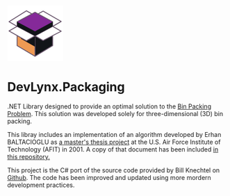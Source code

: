 <img src="./res/pack.svg" width="128" alt="logo">

# DevLynx.Packaging

.NET Library designed to provide an optimal solution to the [Bin Packing Problem](https://en.wikipedia.org/wiki/Bin_packing_problem). This solution was developed solely for three-dimensional (3D) bin packing.

This libray includes an implementation of an algorithm developed by Erhan BALTACIOGLU as [a master's thesis project](https://www.inderscienceonline.com/doi/abs/10.1504/IJOR.2006.009300) at the U.S. Air Force Institute of Technology (AFIT) in 2001. A copy of that document has been included [in this repository.](./docs/Three%20Dimensional%20Pallet-Packing%20Problem%20A%20Human%20Intelligence-based%20Heuristic%20Approach.pdf)


This project is the C# port of the source code provided by Bill Knechtel on [Github](https://github.com/wknechtel/3d-bin-pack). The code has been improved and updated using more mordern development practices.
